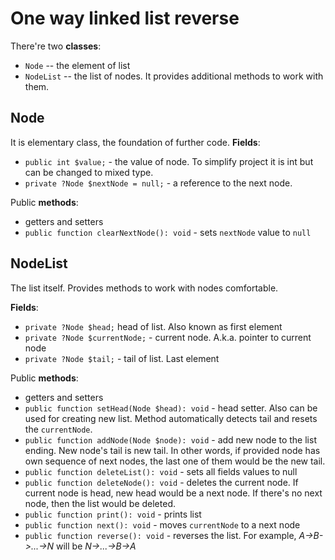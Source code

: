 # One way linked list reverse

There're two __classes__:
* ```Node``` -- the element of list
* ```NodeList``` -- the list of nodes. It provides additional methods to work with them.

## Node
It is elementary class, the foundation of further code. 
__Fields__: 
* ```public int $value;``` - the value of node. To simplify project it is int but can be changed to mixed type.
* ```private ?Node $nextNode = null;``` - a reference to the next node.

Public __methods__:
* getters and setters
* ```public function clearNextNode(): void``` - sets ```nextNode``` value to ```null```

## NodeList
The list itself. Provides methods to work with nodes comfortable.  

__Fields__:
* ```private ?Node $head;``` head of list. Also known as first element
* ```private ?Node $currentNode;``` - current node. A.k.a. pointer to current node
* ```private ?Node $tail;``` - tail of list. Last element

Public __methods__:
* getters and setters
* ```public function setHead(Node $head): void``` - head setter. Also can be used for creating new list. Method automatically detects tail and resets the ```currentNode```.
* ```public function addNode(Node $node): void``` - add new node to the list ending. New node's tail is new tail. In other words, if provided node has own sequence of next nodes, the last one of them would be the new tail.
* ```public function deleteList(): void``` - sets all fields values to null
* ```public function deleteNode(): void``` - deletes the current node. If current node is head, new head would be a next node. If there's no next node, then the list would be deleted. 
* ```public function print(): void``` - prints list
* ```public function next(): void``` - moves ```currentNode``` to a next node
* ```public function reverse(): void``` - reverses the list. For example, _A->B->...->N_ will be _N->...->B->A_
